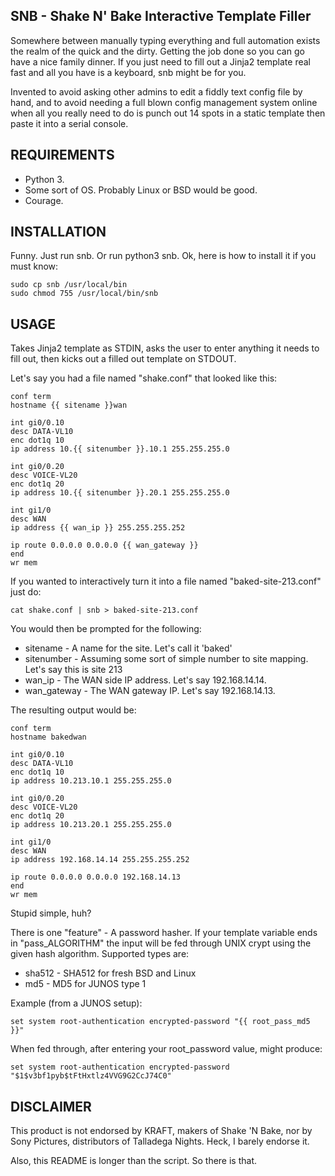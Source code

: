 SNB - Shake N' Bake Interactive Template Filler
-----------------------------------------------

Somewhere between manually typing everything and full automation
exists the realm of the quick and the dirty.  Getting the job done
so you can go have a nice family dinner.  If you just need to
fill out a Jinja2 template real fast and all you have is a keyboard,
snb might be for you.

Invented to avoid asking other admins to edit a fiddly text config
file by hand, and to avoid needing a full blown config management
system online when all you really need to do is punch out 14 spots
in a static template then paste it into a serial console.  

REQUIREMENTS
------------

* Python 3.
* Some sort of OS.  Probably Linux or BSD would be good.
* Courage.

INSTALLATION
-----------

Funny.  Just run snb.  Or run python3 snb.  Ok, here is how to install
it if you must know:

	sudo cp snb /usr/local/bin
	sudo chmod 755 /usr/local/bin/snb

USAGE
-----

Takes Jinja2 template as STDIN, asks the user to enter anything it needs
to fill out, then kicks out a filled out template on STDOUT.

Let's say you had a file named "shake.conf" that looked like this:

	conf term
	hostname {{ sitename }}wan

	int gi0/0.10
	desc DATA-VL10
	enc dot1q 10
	ip address 10.{{ sitenumber }}.10.1 255.255.255.0

	int gi0/0.20
	desc VOICE-VL20
	enc dot1q 20
	ip address 10.{{ sitenumber }}.20.1 255.255.255.0

	int gi1/0
	desc WAN
	ip address {{ wan_ip }} 255.255.255.252
	
	ip route 0.0.0.0 0.0.0.0 {{ wan_gateway }}
	end
	wr mem

If you wanted to interactively turn it into a file named "baked-site-213.conf"
just do:

	cat shake.conf | snb > baked-site-213.conf

You would then be prompted for the following:
* sitename - A name for the site.  Let's call it 'baked'
* sitenumber - Assuming some sort of simple number to site mapping.  Let's
               say this is site 213
* wan_ip - The WAN side IP address.  Let's say 192.168.14.14.
* wan_gateway - The WAN gateway IP.  Let's say 192.168.14.13.

The resulting output would be:

	conf term
	hostname bakedwan

	int gi0/0.10
	desc DATA-VL10
	enc dot1q 10
	ip address 10.213.10.1 255.255.255.0

	int gi0/0.20
	desc VOICE-VL20
	enc dot1q 20
	ip address 10.213.20.1 255.255.255.0

	int gi1/0
	desc WAN
	ip address 192.168.14.14 255.255.255.252
	
	ip route 0.0.0.0 0.0.0.0 192.168.14.13
	end
	wr mem

Stupid simple, huh?

There is one "feature" - A password hasher.  If your template variable ends in
"pass_ALGORITHM" the input will be fed through UNIX crypt using the given hash
algorithm.  Supported types are:

* sha512 - SHA512 for fresh BSD and Linux
* md5 - MD5 for JUNOS type 1

Example (from a JUNOS setup):

	set system root-authentication encrypted-password "{{ root_pass_md5 }}"

When fed through, after entering your root_password value, might produce:

	set system root-authentication encrypted-password "$1$v3bf1pyb$tFtHxtlz4VVG9G2CcJ74C0"


DISCLAIMER
----------

This product is not endorsed by KRAFT, makers of Shake 'N Bake, nor by Sony
Pictures, distributors of Talladega Nights.  Heck, I barely endorse it.

Also, this README is longer than the script.  So there is that.
